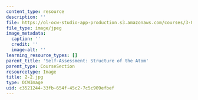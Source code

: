 ```yaml
---
content_type: resource
description: ''
file: https://ol-ocw-studio-app-production.s3.amazonaws.com/courses/3-091sc-introduction-to-solid-state-chemistry-fall-2010/c352124433fb654f45c27c5c909efbef_2-2.jpg
file_type: image/jpeg
image_metadata:
  caption: ''
  credit: ''
  image-alt: ''
learning_resource_types: []
parent_title: 'Self-Assessment: Structure of the Atom'
parent_type: CourseSection
resourcetype: Image
title: 2-2.jpg
type: OCWImage
uid: c3521244-33fb-654f-45c2-7c5c909efbef
---
```

